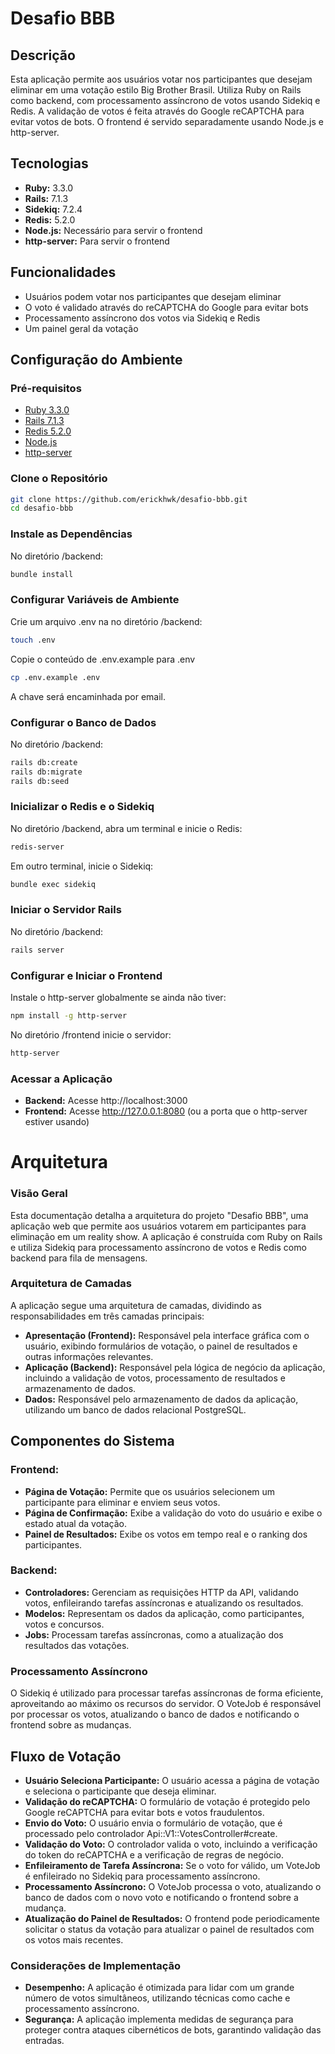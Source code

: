 # Desafio BBB

## Descrição

Esta aplicação permite aos usuários votar nos participantes que desejam eliminar em uma votação estilo Big Brother Brasil. Utiliza Ruby on Rails como backend, com processamento assíncrono de votos usando Sidekiq e Redis. A validação de votos é feita através do Google reCAPTCHA para evitar votos de bots. O frontend é servido separadamente usando Node.js e http-server.

## Tecnologias

- **Ruby:** 3.3.0
- **Rails:** 7.1.3
- **Sidekiq:** 7.2.4
- **Redis:** 5.2.0
- **Node.js:** Necessário para servir o frontend
- **http-server:** Para servir o frontend

## Funcionalidades

- Usuários podem votar nos participantes que desejam eliminar
- O voto é validado através do reCAPTCHA do Google para evitar bots
- Processamento assíncrono dos votos via Sidekiq e Redis
- Um painel geral da votação

## Configuração do Ambiente

### Pré-requisitos

- [Ruby 3.3.0](https://www.ruby-lang.org/en/downloads/)
- [Rails 7.1.3](https://guides.rubyonrails.org/v7.1.3/)
- [Redis 5.2.0](https://redis.io/download)
- [Node.js](https://nodejs.org/)
- [http-server](https://www.npmjs.com/package/http-server)

### Clone o Repositório

```bash
git clone https://github.com/erickhwk/desafio-bbb.git
cd desafio-bbb
```

### Instale as Dependências
No diretório /backend:

```bash
bundle install
```

### Configurar Variáveis de Ambiente
Crie um arquivo .env na no diretório /backend:

```bash
touch .env
```
Copie o conteúdo de .env.example para .env

```bash
cp .env.example .env
```
A chave será encaminhada por email.

### Configurar o Banco de Dados
No diretório /backend:

```bash
rails db:create
rails db:migrate
rails db:seed
```

### Inicializar o Redis e o Sidekiq
No diretório /backend, abra um terminal e inicie o Redis:

```bash
redis-server
```

Em outro terminal, inicie o Sidekiq:

```bash
bundle exec sidekiq
```

### Iniciar o Servidor Rails
No diretório /backend:

```bash
rails server
```

### Configurar e Iniciar o Frontend
Instale o http-server globalmente se ainda não tiver:

```bash
npm install -g http-server
```

No diretório /frontend inicie o servidor:

```bash
http-server
```

### Acessar a Aplicação
- **Backend:** Acesse http://localhost:3000
- **Frontend:** Acesse http://127.0.0.1:8080 (ou a porta que o http-server estiver usando)


# Arquitetura

### Visão Geral
Esta documentação detalha a arquitetura do projeto "Desafio BBB", uma aplicação web que permite aos usuários votarem em participantes para eliminação em um reality show. A aplicação é construída com Ruby on Rails e utiliza Sidekiq para processamento assíncrono de votos e Redis como backend para fila de mensagens.

### Arquitetura de Camadas
A aplicação segue uma arquitetura de camadas, dividindo as responsabilidades em três camadas principais:

- **Apresentação (Frontend):** Responsável pela interface gráfica com o usuário, exibindo formulários de votação, o painel de resultados e outras informações relevantes.
- **Aplicação (Backend):** Responsável pela lógica de negócio da aplicação, incluindo a validação de votos, processamento de resultados e armazenamento de dados.
- **Dados:** Responsável pelo armazenamento de dados da aplicação, utilizando um banco de dados relacional PostgreSQL.

## Componentes do Sistema

### Frontend:
- **Página de Votação:** Permite que os usuários selecionem um participante para eliminar e enviem seus votos.
- **Página de Confirmação:** Exibe a validação do voto do usuário e exibe o estado atual da votação. 
- **Painel de Resultados:** Exibe os votos em tempo real e o ranking dos participantes.

### Backend:
- **Controladores:** Gerenciam as requisições HTTP da API, validando votos, enfileirando tarefas assíncronas e atualizando os resultados.
- **Modelos:** Representam os dados da aplicação, como participantes, votos e concursos.
- **Jobs:** Processam tarefas assíncronas, como a atualização dos resultados das votações.

### Processamento Assíncrono
O Sidekiq é utilizado para processar tarefas assíncronas de forma eficiente, aproveitando ao máximo os recursos do servidor. O VoteJob é responsável por processar os votos, atualizando o banco de dados e notificando o frontend sobre as mudanças.

## Fluxo de Votação
- **Usuário Seleciona Participante:** O usuário acessa a página de votação e seleciona o participante que deseja eliminar.
- **Validação do reCAPTCHA:** O formulário de votação é protegido pelo Google reCAPTCHA para evitar bots e votos fraudulentos.
- **Envio do Voto:** O usuário envia o formulário de votação, que é processado pelo controlador Api::V1::VotesController#create.
- **Validação do Voto:** O controlador valida o voto, incluindo a verificação do token do reCAPTCHA e a verificação de regras de negócio.
- **Enfileiramento de Tarefa Assíncrona:** Se o voto for válido, um VoteJob é enfileirado no Sidekiq para processamento assíncrono.
- **Processamento Assíncrono:** O VoteJob processa o voto, atualizando o banco de dados com o novo voto e notificando o frontend sobre a mudança.
- **Atualização do Painel de Resultados:** O frontend pode periodicamente solicitar o status da votação para atualizar o painel de resultados com os votos mais recentes.

### Considerações de Implementação
- **Desempenho:** A aplicação é otimizada para lidar com um grande número de votos simultâneos, utilizando técnicas como cache e processamento assíncrono.
- **Segurança:** A aplicação implementa medidas de segurança para proteger contra ataques cibernéticos de bots, garantindo validação das entradas.